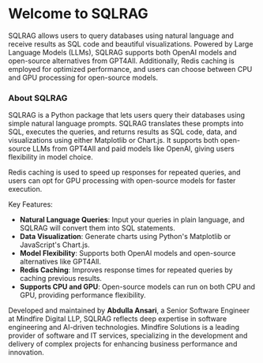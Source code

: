 # Welcome to SQLRAG

SQLRAG allows users to query databases using natural language and receive results as SQL code and beautiful visualizations. Powered by Large Language Models (LLMs), SQLRAG supports both OpenAI models and open-source alternatives from GPT4All. Additionally, Redis caching is employed for optimized performance, and users can choose between CPU and GPU processing for open-source models.

### About SQLRAG


SQLRAG is a Python package that lets users query their databases using simple natural language prompts. SQLRAG translates these prompts into SQL, executes the queries, and returns results as SQL code, data, and visualizations using either Matplotlib or Chart.js. It supports both open-source LLMs from GPT4All and paid models like OpenAI, giving users flexibility in model choice.

Redis caching is used to speed up responses for repeated queries, and users can opt for GPU processing with open-source models for faster execution.

Key Features:

- **Natural Language Queries**: Input your queries in plain language, and SQLRAG will convert them into SQL statements.
- **Data Visualization**: Generate charts using Python's Matplotlib or JavaScript's Chart.js.
- **Model Flexibility**: Supports both OpenAI models and open-source alternatives like GPT4All.
- **Redis Caching**: Improves response times for repeated queries by caching previous results.
- **Supports CPU and GPU**: Open-source models can run on both CPU and GPU, providing performance flexibility.

Developed and maintained by **Abdulla Ansari**, a Senior Software Engineer at Mindfire Digital LLP, SQLRAG reflects deep expertise in software engineering and AI-driven technologies. Mindfire Solutions is a leading provider of software and IT services, specializing in the development and delivery of complex projects for enhancing business performance and innovation.
